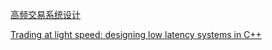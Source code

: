 [高频交易系统设计](https://mp.weixin.qq.com/mp/appmsgalbum?__biz=MzUyOTAzNDg2NA==&action=getalbum&album_id=3797283928055152643&subscene=159&subscene=&scenenote=https%3A%2F%2Fmp.weixin.qq.com%2Fs%2FMYZABrKgo2OjD9dFSmg5ew&nolastread=1#wechat_redirect)

[Trading at light speed: designing low latency systems in C++](https://www.google.com/url?sa=t&rct=j&q=&esrc=s&source=web&cd=&cad=rja&uact=8&ved=2ahUKEwjhhovnuoaMAxU8oa8BHXdHGP0QwqsBegQIDRAF&url=https%3A%2F%2Fwww.youtube.com%2Fwatch%3Fv%3D8uAW5FQtcvE&usg=AOvVaw0jHCoMzXqfyters2yhC5S1&opi=89978449)
